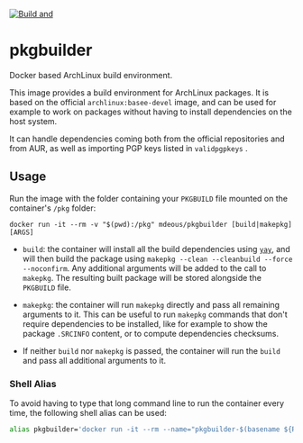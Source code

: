 [![Build and ](https://github.com/mdeous/pkgbuilder/actions/workflows/build.yml/badge.svg?branch=main)](https://github.com/mdeous/pkgbuilder/actions/workflows/build.yml)

# pkgbuilder

Docker based ArchLinux build environment.

This image provides a build environment for ArchLinux packages. It is based
on the official `archlinux:basee-devel` image, and can be used for example to
work on packages without having to install dependencies on the host system.

It can handle dependencies coming both from the official repositories and
from AUR, as well as importing PGP keys listed in `validpgpkeys` .

## Usage

Run the image with the folder containing your `PKGBUILD` file mounted on the
container's `/pkg` folder:

```shell
docker run -it --rm -v "$(pwd):/pkg" mdeous/pkgbuilder [build|makepkg] [ARGS]
```

* `build`: the container will install all the build dependencies using
[`yay`](https://github.com/Jguer/yay), and will then build the package
using `makepkg --clean --cleanbuild --force --noconfirm`. Any additional
arguments will be added to the call to `makepkg`. The resulting built
package will be stored alongside the `PKGBUILD` file.

* `makepkg`: the container will run `makepkg` directly and pass all
remaining arguments to it. This can be useful to run `makepkg` commands
that don't require dependencies to be installed, like for example to
show the package `.SRCINFO` content, or to compute dependencies checksums.

* If neither `build` nor `makepkg` is passed, the container will run the
`build` and pass all additional arguments to it.

### Shell Alias

To avoid having to type that long command line to run the container every
time, the following shell alias can be used:

```bash
alias pkgbuilder='docker run -it --rm --name="pkgbuilder-$(basename ${PWD})" -v "${PWD}":/pkg mdeous/pkgbuilder:latest'
```
